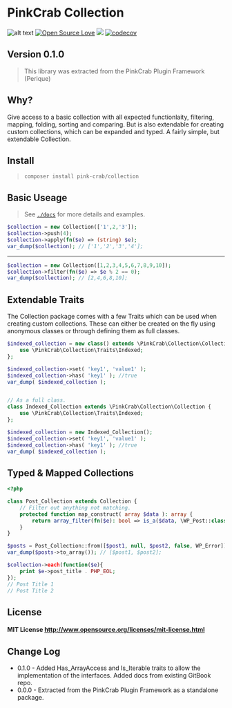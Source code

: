 # PinkCrab Collection #

![alt text](https://img.shields.io/badge/Current_Version-0.1.0-yellow.svg?style=flat " ") 
[![Open Source Love](https://badges.frapsoft.com/os/mit/mit.svg?v=102)]()
![](https://github.com/Pink-Crab/Framework__core/workflows/GitHub_CI/badge.svg " ")
[![codecov](https://codecov.io/gh/Pink-Crab/Framework__core/branch/master/graph/badge.svg?token=VW566UL1J6)](https://codecov.io/gh/Pink-Crab/Framework__core)

## Version 0.1.0 ##

> This library was extracted from the PinkCrab Plugin Framework (Perique)

## Why? ##

Give access to a basic collection with all expected functionlaity, filtering, mapping, folding, sorting and comparing. But is also extendable for creating custom collections, which can be expanded and typed. A fairly simple, but extendable Collection. 

## Install ##

> `composer install pink-crab/collection`

## Basic Useage ##

> See [`./docs`](./docs) for more details and examples.

```php
$collection = new Collection(['1',2,'3']);
$collection->push(4);
$collection->apply(fn($e) => (string) $e);
var_dump($collection); // ['1','2','3','4'];
```
****
```php
$collection = new Collection([1,2,3,4,5,6,7,8,9,10]);
$collection->filter(fn($e) => $e % 2 == 0);
var_dump($collection); // [2,4,6,8,10];
```

## Extendable Traits

The Collection package comes with a few Traits which can be used when creating custom collections. These can either be created on the fly using anonymous classes or through defining them as full classes.

```php
$indexed_collection = new class() extends \PinkCrab\Collection\Collection {
	use \PinkCrab\Collection\Traits\Indexed;
};

$indexed_collection->set( 'key1', 'value1' );
$indexed_collection->has( 'key1' ); //true
var_dump( $indexed_collection );


// As a full class.
class Indexed_Collection extends \PinkCrab\Collection\Collection {
	use \PinkCrab\Collection\Traits\Indexed;
};

$indexed_collection = new Indexed_Collection();
$indexed_collection->set( 'key1', 'value1' );
$indexed_collection->has( 'key1' ); //true
var_dump( $indexed_collection );

```

## Typed & Mapped Collections

```php 
<?php

class Post_Collection extends Collection {
	// Filter out anything not matching.
	protected function map_construct( array $data ): array {
		return array_filter(fn($e): bool => is_a($data, \WP_Post::class));
	}
}

$posts = Post_Collection::from([$post1, null, $post2, false, WP_Error]);
var_dump($posts->to_array()); // [$post1, $post2];

$collection->each(function($e){
	print $e->post_title . PHP_EOL;
}); 
// Post Title 1
// Post Title 2
```


## License ##

#### MIT License http://www.opensource.org/licenses/mit-license.html  

## Change Log ##
* 0.1.0 - Added Has_ArrayAccess and Is_Iterable traits to allow the implementation of the interfaces. Added docs from existing GitBook repo.
* 0.0.0 - Extracted from the PinkCrab Plugin Framework as a standalone package.
